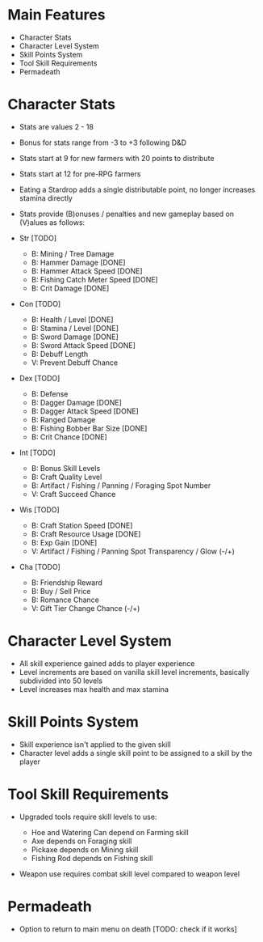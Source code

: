 **Main Features**
=

- Character Stats
- Character Level System
- Skill Points System
- Tool Skill Requirements
- Permadeath

**Character Stats**
=

- Stats are values 2 - 18
- Bonus for stats range from -3 to +3 following D&D
- Stats start at 9 for new farmers with 20 points to distribute
- Stats start at 12 for pre-RPG farmers
- Eating a Stardrop adds a single distributable point, no longer increases stamina directly
- Stats provide (B)onuses / penalties and new gameplay based on (V)alues as follows:

- Str [TODO]
    - B: Mining / Tree Damage
    - B: Hammer Damage [DONE]
    - B: Hammer Attack Speed [DONE]
    - B: Fishing Catch Meter Speed [DONE]
    - B: Crit Damage [DONE]

- Con [TODO]
    - B: Health / Level [DONE]
    - B: Stamina / Level [DONE]
    - B: Sword Damage [DONE]
    - B: Sword Attack Speed [DONE]
    - B: Debuff Length
    - V: Prevent Debuff Chance

- Dex [TODO]
    - B: Defense
    - B: Dagger Damage [DONE]
    - B: Dagger Attack Speed [DONE]
    - B: Ranged Damage
    - B: Fishing Bobber Bar Size [DONE]
    - B: Crit Chance [DONE]

- Int [TODO]
    - B: Bonus Skill Levels
    - B: Craft Quality Level
    - B: Artifact / Fishing / Panning / Foraging Spot Number
    - V: Craft Succeed Chance

 - Wis [TODO]
    - B: Craft Station Speed [DONE]
    - B: Craft Resource Usage [DONE]
    - B: Exp Gain [DONE]
    - V: Artifact / Fishing / Panning Spot Transparency / Glow (-/+)
 
 - Cha [TODO]
    - B: Friendship Reward
    - B: Buy / Sell Price
    - B: Romance Chance
    - V: Gift Tier Change Chance (-/+)


**Character Level System**
=

- All skill experience gained adds to player experience
- Level increments are based on vanilla skill level increments, basically subdivided into 50 levels
- Level increases max health and max stamina


**Skill Points System**
=

- Skill experience isn't applied to the given skill
- Character level adds a single skill point to be assigned to a skill by the player


**Tool Skill Requirements**
=

- Upgraded tools require skill levels to use:
    - Hoe and Watering Can depend on Farming skill
    - Axe depends on Foraging skill
    - Pickaxe depends on Mining skill
    - Fishing Rod depends on Fishing skill

- Weapon use requires combat skill level compared to weapon level


**Permadeath**
=

- Option to return to main menu on death  [TODO: check if it works]